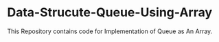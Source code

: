 # Data-Strucute-Queue-Using-Array

This Repository contains code for Implementation of Queue as An Array.
